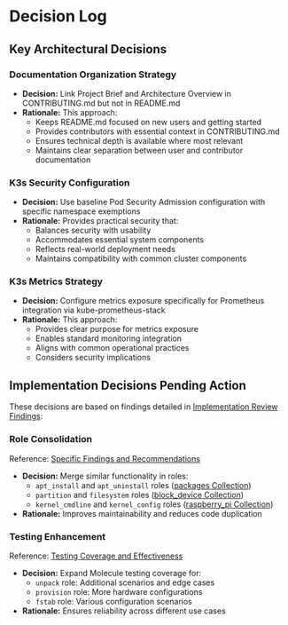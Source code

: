 # Decision Log

## Key Architectural Decisions

### Documentation Organization Strategy
- **Decision:** Link Project Brief and Architecture Overview in CONTRIBUTING.md but not in README.md
- **Rationale:** This approach:
  - Keeps README.md focused on new users and getting started
  - Provides contributors with essential context in CONTRIBUTING.md
  - Ensures technical depth is available where most relevant
  - Maintains clear separation between user and contributor documentation

### K3s Security Configuration
- **Decision:** Use baseline Pod Security Admission configuration with specific namespace exemptions
- **Rationale:** Provides practical security that:
  - Balances security with usability
  - Accommodates essential system components
  - Reflects real-world deployment needs
  - Maintains compatibility with common cluster components

### K3s Metrics Strategy
- **Decision:** Configure metrics exposure specifically for Prometheus integration via kube-prometheus-stack
- **Rationale:** This approach:
  - Provides clear purpose for metrics exposure
  - Enables standard monitoring integration
  - Aligns with common operational practices
  - Considers security implications

## Implementation Decisions Pending Action
These decisions are based on findings detailed in [Implementation Review Findings](implementationReviewFindings.md):

### Role Consolidation
Reference: [Specific Findings and Recommendations](implementationReviewFindings.md#specific-findings-and-recommendations)
- **Decision:** Merge similar functionality in roles:
  - `apt_install` and `apt_uninstall` roles ([packages Collection](implementationReviewFindings.md#packages-collection))
  - `partition` and `filesystem` roles ([block_device Collection](implementationReviewFindings.md#block_device-collection))
  - `kernel_cmdline` and `kernel_config` roles ([raspberry_pi Collection](implementationReviewFindings.md#raspberry_pi-collection))
- **Rationale:** Improves maintainability and reduces code duplication

### Testing Enhancement
Reference: [Testing Coverage and Effectiveness](implementationReviewFindings.md#testing-coverage-and-effectiveness)
- **Decision:** Expand Molecule testing coverage for:
  - `unpack` role: Additional scenarios and edge cases
  - `provision` role: More hardware configurations
  - `fstab` role: Various configuration scenarios
- **Rationale:** Ensures reliability across different use cases
